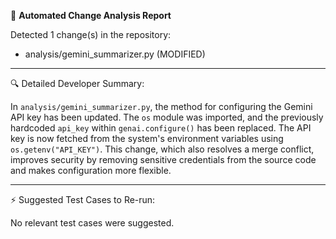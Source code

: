 📄 **Automated Change Analysis Report**

Detected 1 change(s) in the repository:

- analysis/gemini_summarizer.py (MODIFIED)

---

🔍 Detailed Developer Summary:

  In `analysis/gemini_summarizer.py`, the method for configuring the Gemini API key has been updated. The `os` module was imported, and the previously hardcoded `api_key` within `genai.configure()` has been replaced. The API key is now fetched from the system's environment variables using `os.getenv("API_KEY")`. This change, which also resolves a merge conflict, improves security by removing sensitive credentials from the source code and makes configuration more flexible.

---

⚡️ Suggested Test Cases to Re-run:

No relevant test cases were suggested.
